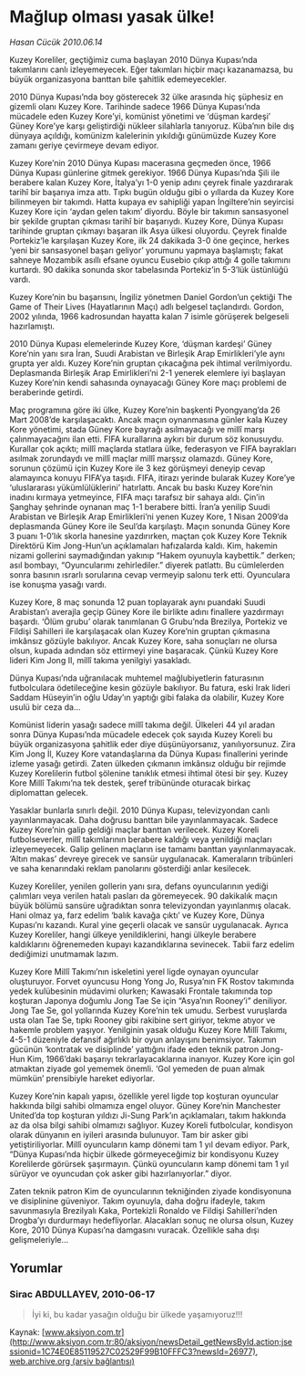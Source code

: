# Mağlup olması yasak ülke!

*Hasan Cücük 2010.06.14*

<font class="agenda2NewsSpot">
 Kuzey Koreliler, geçtiğimiz cuma başlayan 2010 Dünya Kupası’nda takımlarını canlı izleyemeyecek. Eğer takımları hiçbir maçı kazanamazsa, bu büyük organizasyona banttan bile şahitlik edemeyecekler.
</font>
<font class="newsDetail">
 <p>
  <p class="MsoNormal">
   2010 Dünya Kupası’nda boy gösterecek 32 ülke arasında hiç şüphesiz en gizemli olanı Kuzey Kore. Tarihinde sadece 1966 Dünya Kupası’nda mücadele eden Kuzey Kore’yi, komünist yönetimi ve ‘düşman kardeşi’ Güney Kore’ye karşı geliştirdiği nükleer silahlarla tanıyoruz. Küba’nın bile dış dünyaya açıldığı, komünizm kalelerinin yıkıldığı günümüzde Kuzey Kore zamanı geriye çevirmeye devam ediyor.
  </p>
  <p class="MsoNormal">
   Kuzey Kore’nin 2010 Dünya Kupası macerasına geçmeden önce, 1966 Dünya Kupası günlerine gitmek gerekiyor. 1966 Dünya Kupası’nda Şili ile berabere kalan Kuzey Kore, İtalya’yı 1-0 yenip adını çeyrek finale yazdırarak tarihî bir başarıya imza attı. Tıpkı bugün olduğu gibi o yıllarda da Kuzey Kore bilinmeyen bir takımdı. Hatta kupaya ev sahipliği yapan İngiltere’nin seyircisi Kuzey Kore için ‘aydan gelen takım’ diyordu. Böyle bir takımın sansasyonel bir şekilde gruptan çıkması tarihî bir başarıydı. Kuzey Kore, Dünya Kupası tarihinde gruptan çıkmayı başaran ilk Asya ülkesi oluyordu. Çeyrek finalde Portekiz’le karşılaşan Kuzey Kore, ilk 24 dakikada 3-0 öne geçince, herkes ‘yeni bir sansasyonel başarı geliyor’ yorumunu yapmaya başlamıştı; fakat sahneye Mozambik asıllı efsane oyuncu Eusebio çıkıp attığı 4 golle takımını kurtardı. 90 dakika sonunda skor tabelasında Portekiz’in 5-3’lük üstünlüğü vardı.
  </p>
  <p class="MsoNormal">
   Kuzey Kore’nin bu başarısını, İngiliz yönetmen Daniel Gordon’un çektiği The Game of Their Lives (Hayatlarının Maçı) adlı belgesel taçlandırdı. Gordon, 2002 yılında, 1966 kadrosundan hayatta kalan 7 isimle görüşerek belgeseli hazırlamıştı.
  </p>
  <p class="MsoNormal">
   2010 Dünya Kupası elemelerinde Kuzey Kore, ‘düşman kardeşi’ Güney Kore’nin yanı sıra İran, Suudi Arabistan ve Birleşik Arap Emirlikleri’yle aynı grupta yer aldı. Kuzey Kore’nin gruptan çıkacağına pek ihtimal verilmiyordu. Deplasmanda Birleşik Arap Emirlikleri’ni 2-1 yenerek elemlere iyi başlayan Kuzey Kore’nin kendi sahasında oynayacağı Güney Kore maçı problemi de beraberinde getirdi.
  </p>
  <p class="MsoNormal">
   Maç programına göre iki ülke, Kuzey Kore’nin başkenti Pyongyang’da 26 Mart 2008’de karşılaşacaktı. Ancak maçın oynanmasına günler kala Kuzey Kore yönetimi, stada Güney Kore bayrağı asılmayacağı ve millî marşı çalınmayacağını ilan etti. FIFA kurallarına aykırı bir durum söz konusuydu. Kurallar çok açıktı; millî maçlarda statlara ülke, federasyon ve FIFA bayrakları asılmak zorundaydı ve millî maçlar millî marşsız olamazdı. Güney Kore, sorunun çözümü için Kuzey Kore ile 3 kez görüşmeyi deneyip cevap alamayınca konuyu FIFA’ya taşıdı. FIFA, itirazı yerinde bularak Kuzey Kore’ye ‘uluslararası yükümlülüklerini’ hatırlattı. Ancak bu baskı Kuzey Kore’nin inadını kırmaya yetmeyince, FIFA maçı tarafsız bir sahaya aldı. Çin’in Şanghay şehrinde oynanan maç 1-1 berabere bitti. İran’a yenilip Suudi Arabistan ve Birleşik Arap Emirlikleri’ni yenen Kuzey Kore, 1 Nisan 2009’da deplasmanda Güney Kore ile Seul’da karşılaştı. Maçın sonunda Güney Kore 3 puanı 1-0’lık skorla hanesine yazdırırken, maçtan çok Kuzey Kore Teknik Direktörü Kim Jong-Hun’un açıklamaları hafızalarda kaldı. Kim, hakemin nizami gollerini saymadığından yakınıp “Hakem oyunuyla kaybettik.” derken; asıl bombayı, “Oyuncularımı zehirlediler.” diyerek patlattı. Bu cümlelerden sonra basının ısrarlı sorularına cevap vermeyip salonu terk etti. Oyunculara ise konuşma yasağı vardı.
  </p>
  <p class="MsoNormal">
   Kuzey Kore, 8 maç sonunda 12 puan toplayarak aynı puandaki Suudi Arabistan’ı averajla geçip Güney Kore ile birlikte adını finallere yazdırmayı başardı. ‘Ölüm grubu’ olarak tanımlanan G Grubu’nda Brezilya, Portekiz ve Fildişi Sahilleri ile karşılaşacak olan Kuzey Kore’nin gruptan çıkmasına imkânsız gözüyle bakılıyor. Ancak Kuzey Kore, saha sonuçları ne olursa olsun, kupada adından söz ettirmeyi yine başaracak. Çünkü Kuzey Kore lideri Kim Jong II, millî takıma yenilgiyi yasakladı.
  </p>
  <p class="MsoNormal">
   Dünya Kupası’nda uğranılacak muhtemel mağlubiyetlerin faturasının futbolculara ödetileceğine kesin gözüyle bakılıyor. Bu fatura, eski Irak lideri Saddam Hüseyin’in oğlu Uday’ın yaptığı gibi falaka da olabilir, Kuzey Kore usulü bir ceza da...
  </p>
  <p class="MsoNormal">
   Komünist liderin yasağı sadece millî takıma değil. Ülkeleri 44 yıl aradan sonra Dünya Kupası’nda mücadele edecek çok sayıda Kuzey Koreli bu büyük organizasyona şahitlik eder diye düşünüyorsanız, yanılıyorsunuz. Zira Kim Jong İl, Kuzey Kore vatandaşlarına da Dünya Kupası finallerini yerinde izleme yasağı getirdi. Zaten ülkeden çıkmanın imkânsız olduğu bir rejimde Kuzey Korelilerin futbol şölenine tanıklık etmesi ihtimal ötesi bir şey. Kuzey Kore Millî Takımı’na tek destek, şeref tribününde oturacak birkaç diplomattan gelecek.
  </p>
  <p class="MsoNormal">
   Yasaklar bunlarla sınırlı değil. 2010 Dünya Kupası, televizyondan canlı yayınlanmayacak. Daha doğrusu banttan bile yayınlanmayacak. Sadece Kuzey Kore’nin galip geldiği maçlar banttan verilecek. Kuzey Koreli futbolseverler, millî takımlarının berabere kaldığı veya yenildiği maçları izleyemeyecek. Galip gelinen maçların ise tamamı banttan yayınlanmayacak. ‘Altın makas’ devreye girecek ve sansür uygulanacak. Kameraların tribünleri ve saha kenarındaki reklam panolarını gösterdiği anlar kesilecek.
  </p>
  <p class="MsoNormal">
   Kuzey Koreliler, yenilen gollerin yanı sıra, defans oyuncularının yediği çalımları veya verilen hatalı pasları da göremeyecek. 90 dakikalık maçın büyük bölümü sansüre uğradıktan sonra televizyondan yayınlanmış olacak. Hani olmaz ya, farz edelim ‘balık kavağa çıktı’ ve Kuzey Kore, Dünya Kupası’nı kazandı. Kural yine geçerli olacak ve sansür uygulanacak. Ayrıca Kuzey Koreliler, hangi ülkeye yenildiklerini, hangi ülkeyle berabere kaldıklarını öğrenemeden kupayı kazandıklarına sevinecek. Tabii farz edelim dediğimizi unutmamak lazım.
  </p>
  <p class="MsoNormal">
   Kuzey Kore Millî Takımı’nın iskeletini yerel ligde oynayan oyuncular oluşturuyor. Forvet oyuncusu Hong Yong Jo, Rusya’nın FK Rostov takımında yedek kulübesinin müdavimi olurken; Kawasaki Frontale takımında top koşturan Japonya doğumlu Jong Tae Se için “Asya’nın Rooney’i” deniliyor. Jong Tae Se, gol yollarında Kuzey Kore’nin tek umudu. Serbest vuruşlarda usta olan Tae Se, tıpkı Rooney gibi rakibine sert giriyor, tekme atıyor ve hakemle problem yaşıyor.
   <span>
   </span>
   Yenilginin yasak olduğu Kuzey Kore Millî Takımı, 4-5-1 düzeniyle defansif ağırlıklı bir oyun anlayışını benimsiyor. Takımın gücünün ‘kontratak ve disiplinde’ yattığını ifade eden teknik patron Jong- Hun Kim, 1966’daki başarıyı tekrarlayacaklarına inanıyor. Kuzey Kore için gol atmaktan ziyade gol yememek önemli. ‘Gol yemeden de puan almak mümkün’ prensibiyle hareket ediyorlar.
  </p>
  <p class="MsoNormal">
   Kuzey Kore’nin kapalı yapısı, özellikle yerel ligde top koşturan oyuncular hakkında bilgi sahibi olmamıza engel oluyor. Güney Kore’nin Manchester United’da top koşturan yıldızı Ji-Sung Park’ın açıklamaları, takım hakkında az da olsa bilgi sahibi olmamızı sağlıyor. Kuzey Koreli futbolcular, kondisyon olarak dünyanın en iyileri arasında bulunuyor. Tam bir asker gibi yetiştiriliyorlar. Millî oyuncuların kamp dönemi tam 1 yıl devam ediyor. Park, “Dünya Kupası’nda hiçbir ülkede görmeyeceğimiz bir kondisyonu Kuzey Korelilerde görürsek şaşırmayın. Çünkü oyuncuların kamp dönemi tam 1 yıl sürüyor ve oyuncudan çok asker gibi hazırlanıyorlar.” diyor.
  </p>
  <p class="MsoNormal">
   Zaten teknik patron Kim de oyuncularının tekniğinden ziyade kondisyonuna ve disiplinine güveniyor. Takım oyunuyla, daha doğru ifadeyle, takım savunmasıyla Brezilyalı Kaka, Portekizli Ronaldo ve Fildişi Sahilleri’nden Drogba’yı durdurmayı hedefliyorlar. Alacakları sonuç ne olursa olsun, Kuzey Kore, 2010 Dünya Kupası’na damgasını vuracak. Özellikle saha dışı gelişmeleriyle...
  </p>
 </p>
</font>

## Yorumlar

### Sirac ABDULLAYEV, 2010-06-17
> İyi ki, bu kadar yasağın olduğu bir ülkede yaşamıyoruz!!!

Kaynak: [www.aksiyon.com.tr](http://www.aksiyon.com.tr:80/aksiyon/newsDetail_getNewsById.action;jsessionid=1C74E0E85119527C02529F99B10FFFC3?newsId=26977), [web.archive.org (arşiv bağlantısı)](http://web.archive.org/web/20100618045237/http://www.aksiyon.com.tr:80/aksiyon/newsDetail_getNewsById.action;jsessionid=1C74E0E85119527C02529F99B10FFFC3?newsId=26977)
